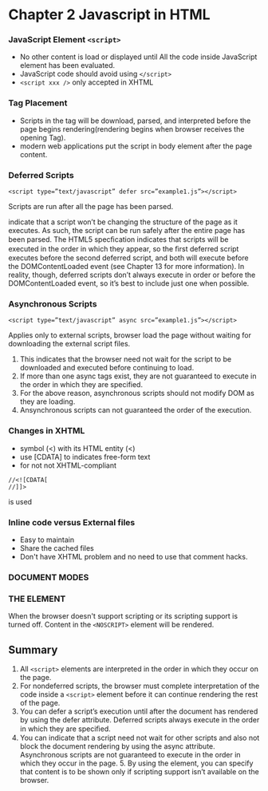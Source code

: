 # Chapter 2 Javascript in HTML

### JavaScript Element  ```<script>```
- No other content is load or displayed until All the code inside JavaScript element has been evaluated.
- JavaScript code should avoid using ```</script>```
- ```<script xxx />``` only accepted in XHTML

### Tag Placement
- Scripts in the <head> tag will be download, parsed, and interpreted before the page begins rendering(rendering begins when browser receives the opening <body> Tag).
- modern web applications put the script in body element after the page content.



### Deferred Scripts

`<script type=”text/javascript” defer src=”example1.js”></script>`

Scripts are run after all the page has been parsed.

indicate that a script won’t be changing the structure of the page as it executes.
As such, the script can be run safely after the entire page has been parsed.
The HTML5 specﬁcation indicates that scripts will be executed in the order in which they appear, so the ﬁrst deferred script executes before the second deferred script, and both will execute before the DOMContentLoaded event (see Chapter 13 for more information). In reality, though, deferred scripts don’t always execute in order or before the DOMContentLoaded event, so it’s best to include just one when possible.

### Asynchronous Scripts

`<script type=”text/javascript” async src=”example1.js”></script>`

Applies only to external scripts, browser load the page without waiting for downloading the external script files.

1. This indicates that the browser need not wait for the script to be downloaded and executed before continuing to load.
2. If more than one async tags exist, they are not guaranteed to execute in the order in which they are specified.
3. For the above reason, asynchronous scripts should not modify DOM as they are loading.
4. Ansynchronous scripts can not guaranteed the order of the execution.

### Changes in XHTML

- symbol (<) with its HTML entity (&lt;)
- use [CDATA] to indicates free-form text
- for not not XHTML-compliant
```
//<![CDATA[
//]]>
```
is used

### Inline code versus External files
- Easy to maintain
- Share the cached files
- Don't have XHTML problem and no need to use that comment hacks.

### DOCUMENT MODES

### THE <NOSCRIPT> ELEMENT
When the browser doesn't support scripting or its scripting support is turned off.
Content in the `<NOSCRIPT>` element will be rendered.

## Summary
1. All `<script>` elements are interpreted in the order in which they occur on the page.
2. For nondeferred scripts, the browser must complete interpretation of the code inside a `<script>` element before it can continue rendering the rest of the page.
3. You can defer a script’s execution until after the document has rendered by using the defer attribute. Deferred scripts always execute in the order in which they are speciﬁed.
4. You can indicate that a script need not wait for other scripts and also not block the document rendering by using the async attribute. Asynchronous scripts are not guaranteed to execute in the order in which they occur in the page. 5. By using the <noscript> element, you can specify that content is to be shown only if scripting support isn’t available on the browser.
